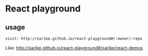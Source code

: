 # React playground

## usage

```
visit: http://sarike.github.io/react-playground#/:owner/:repo
```

Like: http://sarike.github.io/react-playground#/sarike/react-demos